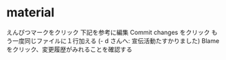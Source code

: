 # material
えんぴつマークをクリック
下記を参考に編集
Commit changes をクリック
もう一度同じファイルに１行加える (- d さんへ: 宣伝活動たすかりました)
Blame をクリック、変更履歴がみれることを確認する
